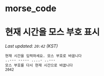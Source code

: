 # morse_code
# 현재 시간을 모스 부호 표시
<!-- MORSE_TIME_START -->
_Last updated: `20:42` (KST)_

```
현재 시간을 입력하세요. 모스 부호로 바꿉니다
..--- ----- ....- ..---
모스 부호를 다시 현재 시간으로 바꿉니다
2042
```
<!-- MORSE_TIME_END -->
